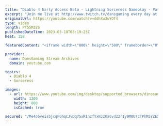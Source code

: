 ```yaml
---
title: "Diablo 4 Early Access Beta - Lightning Sorceress Gameplay - Part 1"
excerpt: "Join me live at http://www.twitch.tv/dansgaming every day at 9 AM PST/12 PM EST! Thank you all for liking, commenting, and ..."
originalUrl: https://youtube.com/watch?v=ddhXw3wYOf4
type: video
length: PT55M32S
publishedDateTime: 2023-03-18T03:19:23Z
heat: 158

featuredContent: "<iframe width=\"800\" height=\"500\" frameborder=\"0\" src=\"https://www.youtube.com/embed/ddhXw3wYOf4\" allow=\"accelerometer; autoplay; encrypted-media; gyroscope; picture-in-picture\" allowfullscreen></iframe>"

provider:
  name: DansGaming Stream Archives
  domain: youtube.com

topics:
  - Diablo 4
  - Sorceress

images:
  - url: https://www.youtube.com/img/desktop/supported_browsers/dinosaur.png
    width: 1200
    height: 800
    isCached: true

secured: "/Me4o6veisbjcqPGhqCJvDq7SxR1nzfYxNJzKa6vd22r1y9M0U7cTPhM5YZEXxdB7JKoac3aciUcREO0pwCzi/WvdBaCz0wBCnUmdCtAWVg2M8ZczFPfjkHsXe3Qcp4FX9AmX/rAAzPWzbDLFkUUJxphJ5cJCcGTpC0/+FpXkaxzytoGMiM00l43gNaF0zj4uGgBKCcSpc9GU+OpilubvD4vTbeIjFlvs08QurMOES0fZnZNrHep+Ls48jebg4sSjCG1nR/lRpY675+/MxKD46gEiRhyuDtQIZlAVW12dvJdUFacsw+ITGSiKc7BnJdRp4bFHC//zozMTQPgdVhOvmR85y65Hp1H9pVr6Hcu0O4vb3XGpq7i3v0/0hEmMaFP3d6FrwNfE+wZ3XTmWhPkkZkruBJL0buNqkcoY1oEapQ=;/Sbue4HMSYcOnwgA/c5YCg=="
---
```


